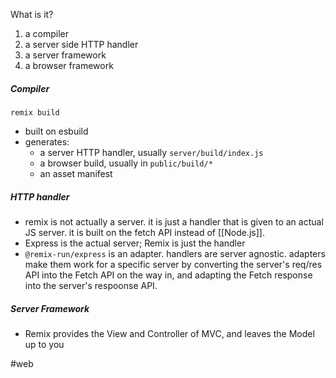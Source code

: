 What is it?
1. a compiler
2. a server side HTTP handler
3. a server framework
4. a browser framework

##### Compiler
`remix build`
- built on esbuild
- generates:
	- a server HTTP handler, usually `server/build/index.js`
	- a browser build, usually in `public/build/*`
	- an asset manifest

##### HTTP handler
- remix is not actually a server. it is just a handler that is given to an actual JS server. it is built on the fetch API instead of [[Node.js]].
- Express is the actual server; Remix is just the handler
- `@remix-run/express`
is an adapter. handlers are server agnostic. adapters make them work for a specific server by converting the server's req/res API into the Fetch API on the way in, and adapting the Fetch response into the server's respoonse API.


##### Server Framework
- Remix provides the View and Controller of MVC, and leaves the Model up to you



#web